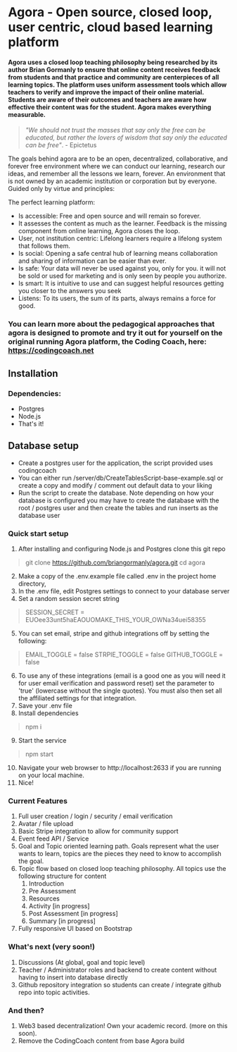 # Agora - Open source, closed loop, user centric, cloud based learning platform
#### Agora uses a closed loop teaching philosophy being researched by its author Brian Gormanly to ensure that online content receives feedback from students and that practice and community are centerpieces of all learning topics. The platform uses uniform assessment tools which allow teachers to verify and improve the impact of their online material. Students are aware of their outcomes and teachers are aware how effective their content was for the student. Agora makes everything measurable.  

> *"We should not trust the masses that say only the free can be educated, but rather the lovers of wisdom that say only the educated can be free"*. - Epictetus

The goals behind agora are to be an open, decentralized, collaborative, and forever free environment where we can conduct our learning, research our ideas, and remember all the lessons we learn, forever. An environment that is not owned by an academic institution or corporation but by everyone. Guided only by virtue and principles:  

The perfect learning platform:
- Is accessible: Free and open source and will remain so forever.
- It assesses the content as much as the learner. Feedback is the missing component from online learning, Agora closes the loop.
- User, not institution centric: Lifelong learners require a lifelong system that follows them.
- Is social: Opening a safe central hub of learning means collaboration and sharing of
information can be easier than ever.
- Is safe: Your data will never be used against you, only for you. it will not be sold or used
for marketing and is only seen by people you authorize.
- Is smart: It is intuitive to use and can suggest helpful resources getting you closer to the
answers you seek
- Listens: To its users, the sum of its parts, always remains a force for good.

### You can learn more about the pedagogical approaches that agora is designed to promote and try it out for yourself on the original running Agora platform, the Coding Coach, here: https://codingcoach.net  

## Installation  

### Dependencies:
 * Postgres 
 * Node.js
 * That's it!

## Database setup
* Create a postgres user for the application, the script provided uses codingcoach
* You can either run /server/db/CreateTablesScript-base-example.sql or create a copy and modify / comment out default data to your liking
* Run the script to create the database.  Note depending on how your database is configured you may have to create the database with the root / postgres user and then create the tables and run inserts as the database user

### Quick start setup
1. After installing and configuring Node.js and Postgres clone this git repo
> git clone https://github.com/briangormanly/agora.git
> cd agora
2. Make a copy of the .env.example file called .env in the project home directory, 
3. In the .env file, edit Postgres settings to connect to your database server
4. Set a random session secret string 
> SESSION_SECRET = EUOee33unt5haEAOUOMAKE_THIS_YOUR_OWNa34uei58355
5. You can set email, stripe and github integrations off by setting the following:
> EMAIL_TOGGLE = false
> STRPIE_TOGGLE = false
> GITHUB_TOGGLE = false
6. To use any of these integrations (email is a good one as you will need it for user email verification and password reset) set the parameter to 'true' (lowercase without the single quotes). You must also then set all the affiliated settings for that integration.
7. Save your .env file
8. Install dependencies 
> npm i
9. Start the service
> npm start
10. Navigate your web browser to http://localhost:2633 if you are running on your local machine.
11. Nice!


### Current Features
1. Full user creation / login / security / email verification
2. Avatar / file upload
3. Basic Stripe integration to allow for community support
4. Event feed API / Service 
5. Goal and Topic oriented learning path. Goals represent what the user wants to learn, topics are the pieces they need to know to accomplish the goal.
6. Topic flow based on closed loop teaching philosophy. All topics use the following structure for content
    1. Introduction
    2. Pre Assessment
    3. Resources
    4. Activity        [in progress]
    5. Post Assessment [in progress]
    6. Summary         [in progress]
7. Fully responsive UI based on Bootstrap


### What's next (very soon!)
1. Discussions (At global, goal and topic level)
2. Teacher / Administrator roles and backend to create content without having to insert into database directly
3. Github repository integration so students can create / integrate github repo into topic activities.

### And then?
1. Web3 based decentralization! Own your academic record. (more on this soon).
2. Remove the CodingCoach content from base Agora build

